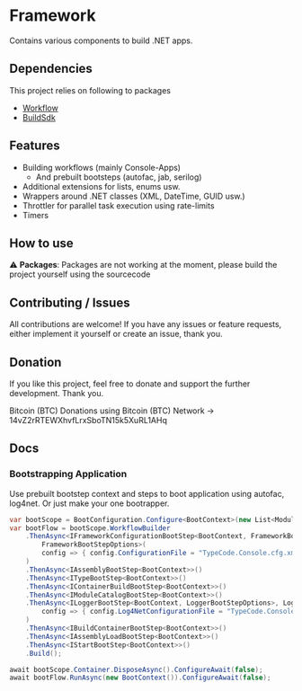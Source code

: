 # Framework
Contains various components to build .NET apps.

## Dependencies
This project relies on following to packages
* [Workflow](https://github.com/byCrookie/Workflow)
* [BuildSdk](https://github.com/byCrookie/BuildSdk)

## Features

* Building workflows (mainly Console-Apps)
  * And prebuilt bootsteps (autofac, jab, serilog)
* Additional extensions for lists, enums usw.
* Wrappers around .NET classes (XML, DateTime, GUID usw.)
* Throttler for parallel task execution using rate-limits
* Timers

## How to use
:warning: **Packages**: Packages are not working at the moment, please build the project yourself using the sourcecode

## Contributing / Issues
All contributions are welcome! If you have any issues or feature requests, either implement it yourself or create an issue, thank you.

## Donation
If you like this project, feel free to donate and support the further development. Thank you.

Bitcoin (BTC) Donations using Bitcoin (BTC) Network -> 14vZ2rRTEWXhvfLrxSboTN15k5XuRL1AHq

## Docs

### Bootstrapping Application
Use prebuilt bootstep context and steps to boot application
using autofac, log4net. Or just make your one bootrapper.

```C#
var bootScope = BootConfiguration.Configure<BootContext>(new List<Module> {new BootstrappingModule()});
var bootFlow = bootScope.WorkflowBuilder
    .ThenAsync<IFrameworkConfigurationBootStep<BootContext, FrameworkBootStepOptions>,
        FrameworkBootStepOptions>(
        config => { config.ConfigurationFile = "TypeCode.Console.cfg.xml"; }
    )
    .ThenAsync<IAssemblyBootStep<BootContext>>()
    .ThenAsync<ITypeBootStep<BootContext>>()
    .ThenAsync<IContainerBuildBootStep<BootContext>>()
    .ThenAsync<IModuleCatalogBootStep<BootContext>>()
    .ThenAsync<ILoggerBootStep<BootContext, LoggerBootStepOptions>, LoggerBootStepOptions>(
        config => { config.Log4NetConfigurationFile = "TypeCode.Console.cfg.xml"; }
    )
    .ThenAsync<IBuildContainerBootStep<BootContext>>()
    .ThenAsync<IAssemblyLoadBootStep<BootContext>>()
    .ThenAsync<IStartBootStep<BootContext>>()
    .Build();

await bootScope.Container.DisposeAsync().ConfigureAwait(false);
await bootFlow.RunAsync(new BootContext()).ConfigureAwait(false);
```

